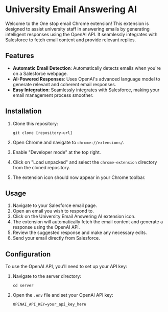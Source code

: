 # University Email Answering AI

Welcome to the One stop email Chrome extension! This extension is designed to assist university staff in answering emails by generating intelligent responses using the OpenAI API. It seamlessly integrates with Salesforce to fetch email content and provide relevant replies.

## Features

- **Automatic Email Detection**: Automatically detects emails when you're on a Salesforce webpage.
- **AI-Powered Responses**: Uses OpenAI's advanced language model to generate relevant and coherent email responses.
- **Easy Integration**: Seamlessly integrates with Salesforce, making your email management process smoother.

## Installation

1. Clone this repository:
   ```
   git clone [repository-url]
   ```

2. Open Chrome and navigate to `chrome://extensions/`.
3. Enable "Developer mode" at the top right.
4. Click on "Load unpacked" and select the `chrome-extension` directory from the cloned repository.
5. The extension icon should now appear in your Chrome toolbar.

## Usage

1. Navigate to your Salesforce email page.
2. Open an email you wish to respond to.
3. Click on the University Email Answering AI extension icon.
4. The extension will automatically fetch the email content and generate a response using the OpenAI API.
5. Review the suggested response and make any necessary edits.
6. Send your email directly from Salesforce.

## Configuration

To use the OpenAI API, you'll need to set up your API key:

1. Navigate to the server directory:
   ```
   cd server
   ```

2. Open the `.env` file and set your OpenAI API key:
   ```
   OPENAI_API_KEY=your_api_key_here
   ```
